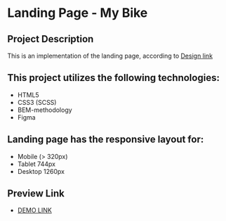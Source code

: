 # Landing Page - My Bike

## Project Description
This is an implementation of the landing page, according to [Design link](https://www.figma.com/file/NZQAIydtHo5QkINyGLHNcq/BIKE-New-Version?node-id=0%3A1&mode=dev)

## This project utilizes the following technologies:
- HTML5
- CSS3 (SCSS) 
- BEM-methodology
- Figma 


## Landing page has the responsive layout for:
- Mobile (> 320px)
- Tablet 744px
- Desktop 1260px

## Preview Link
 - [DEMO LINK](https://tndeineka.github.io/<repo_name>/)
 
